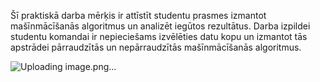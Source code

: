 Šī praktiskā darba mērķis ir attīstīt studentu prasmes izmantot mašīnmācīšanās algoritmus un analizēt iegūtos rezultātus. Darba izpildei studentu komandai ir nepieciešams izvēlēties datu kopu un izmantot tās apstrādei pārraudzītās un nepārraudzītās mašīnmācīšanās algoritmus. 

![Uploading image.png…]()
